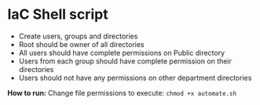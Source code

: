 # IaC Shell script

- Create users, groups and directories
- Root should be owner of all directories
- All users should have complete permissions on Public directory
- Users from each group should have complete permission on their directories
- Users should not have any permissions on other department directories

**How to run:** Change file permissions to execute: `chmod +x automate.sh`
